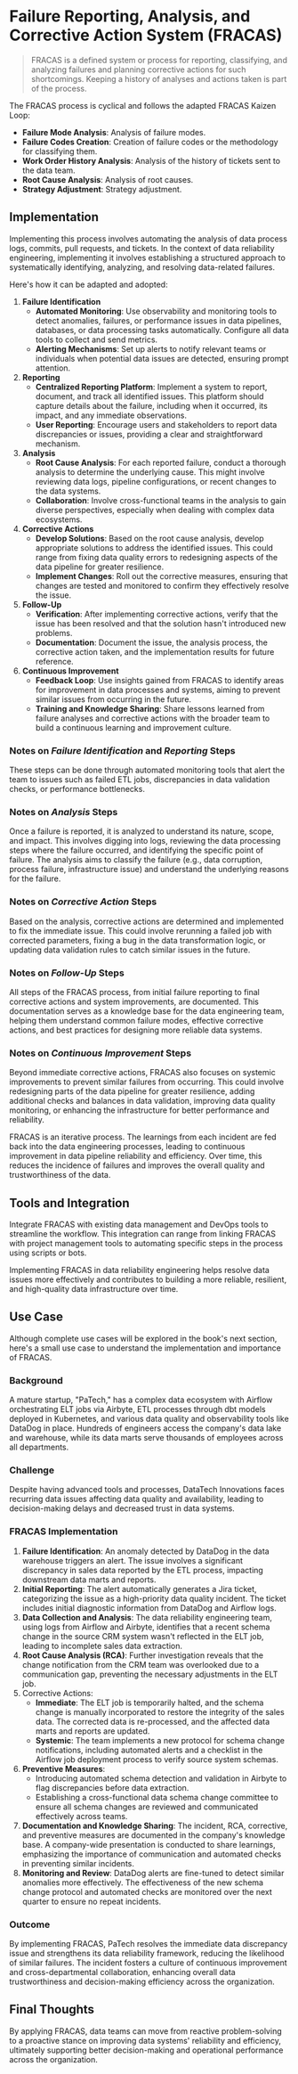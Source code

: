 # Failure Reporting, Analysis, and Corrective Action System (FRACAS)
>
> FRACAS is a defined system or process for reporting, classifying, and analyzing failures and planning corrective actions for such shortcomings. Keeping a history of analyses and actions taken is part of the process.

The FRACAS process is cyclical and follows the adapted FRACAS Kaizen Loop:

* **Failure Mode Analysis**: Analysis of failure modes.
* **Failure Codes Creation**: Creation of failure codes or the methodology for classifying them.
* **Work Order History Analysis**: Analysis of the history of tickets sent to the data team.
* **Root Cause Analysis**: Analysis of root causes.
* **Strategy Adjustment**: Strategy adjustment.

## Implementation

Implementing this process involves automating the analysis of data process logs, commits, pull requests, and tickets. In the context of data reliability engineering, implementing it involves establishing a structured approach to systematically identifying, analyzing, and resolving data-related failures.

Here's how it can be adapted and adopted:

1. **Failure Identification**
   * **Automated Monitoring**:
     Use observability and monitoring tools to detect anomalies, failures, or performance issues in data pipelines, databases, or data processing tasks automatically. Configure all data tools to collect and send metrics.
   * **Alerting Mechanisms**:
     Set up alerts to notify relevant teams or individuals when potential data issues are detected, ensuring prompt attention.
2. **Reporting**
   * **Centralized Reporting Platform**:
     Implement a system to report, document, and track all identified issues. This platform should capture details about the failure, including when it occurred, its impact, and any immediate observations.
   * **User Reporting**:
     Encourage users and stakeholders to report data discrepancies or issues, providing a clear and straightforward mechanism.
3. **Analysis**
   * **Root Cause Analysis**:
     For each reported failure, conduct a thorough analysis to determine the underlying cause. This might involve reviewing data logs, pipeline configurations, or recent changes to the data systems.
   * **Collaboration**:
     Involve cross-functional teams in the analysis to gain diverse perspectives, especially when dealing with complex data ecosystems.
4. **Corrective Actions**
   * **Develop Solutions**:
     Based on the root cause analysis, develop appropriate solutions to address the identified issues. This could range from fixing data quality errors to redesigning aspects of the data pipeline for greater resilience.
   * **Implement Changes**:
     Roll out the corrective measures, ensuring that changes are tested and monitored to confirm they effectively resolve the issue.
5. **Follow-Up**
   * **Verification**:
     After implementing corrective actions, verify that the issue has been resolved and that the solution hasn't introduced new problems.
   * **Documentation**:
     Document the issue, the analysis process, the corrective action taken, and the implementation results for future reference.
6. **Continuous Improvement**
   * **Feedback Loop**:
     Use insights gained from FRACAS to identify areas for improvement in data processes and systems, aiming to prevent similar issues from occurring in the future.
   * **Training and Knowledge Sharing**:
     Share lessons learned from failure analyses and corrective actions with the broader team to build a continuous learning and improvement culture.

### Notes on *Failure Identification* and *Reporting* Steps

These steps can be done through automated monitoring tools that alert the team to issues such as failed ETL jobs, discrepancies in data validation checks, or performance bottlenecks.

### Notes on *Analysis* Steps

Once a failure is reported, it is analyzed to understand its nature, scope, and impact. This involves digging into logs, reviewing the data processing steps where the failure occurred, and identifying the specific point of failure. The analysis aims to classify the failure (e.g., data corruption, process failure, infrastructure issue) and understand the underlying reasons for the failure.

### Notes on *Corrective Action* Steps

Based on the analysis, corrective actions are determined and implemented to fix the immediate issue. This could involve rerunning a failed job with corrected parameters, fixing a bug in the data transformation logic, or updating data validation rules to catch similar issues in the future.

### Notes on *Follow-Up* Steps

All steps of the FRACAS process, from initial failure reporting to final corrective actions and system improvements, are documented. This documentation serves as a knowledge base for the data engineering team, helping them understand common failure modes, effective corrective actions, and best practices for designing more reliable data systems.

### Notes on *Continuous Improvement* Steps

Beyond immediate corrective actions, FRACAS also focuses on systemic improvements to prevent similar failures from occurring. This could involve redesigning parts of the data pipeline for greater resilience, adding additional checks and balances in data validation, improving data quality monitoring, or enhancing the infrastructure for better performance and reliability.

FRACAS is an iterative process. The learnings from each incident are fed back into the data engineering processes, leading to continuous improvement in data pipeline reliability and efficiency. Over time, this reduces the incidence of failures and improves the overall quality and trustworthiness of the data.

## Tools and Integration

Integrate FRACAS with existing data management and DevOps tools to streamline the workflow. This integration can range from linking FRACAS with project management tools to automating specific steps in the process using scripts or bots.

Implementing FRACAS in data reliability engineering helps resolve data issues more effectively and contributes to building a more reliable, resilient, and high-quality data infrastructure over time.

## Use Case

Although complete use cases will be explored in the book's next section, here's a small use case to understand the implementation and importance of FRACAS.

### Background

A mature startup, "PaTech," has a complex data ecosystem with Airflow orchestrating ELT jobs via Airbyte, ETL processes through dbt models deployed in Kubernetes, and various data quality and observability tools like DataDog in place. Hundreds of engineers access the company's data lake and warehouse, while its data marts serve thousands of employees across all departments.

### Challenge

Despite having advanced tools and processes, DataTech Innovations faces recurring data issues affecting data quality and availability, leading to decision-making delays and decreased trust in data systems.

### FRACAS Implementation

1. **Failure Identification**:
  An anomaly detected by DataDog in the data warehouse triggers an alert. The issue involves a significant discrepancy in sales data reported by the ETL process, impacting downstream data marts and reports.
2. **Initial Reporting**:
  The alert automatically generates a Jira ticket, categorizing the issue as a high-priority data quality incident. The ticket includes initial diagnostic information from DataDog and Airflow logs.
3. **Data Collection and Analysis**:
  The data reliability engineering team, using logs from Airflow and Airbyte, identifies that a recent schema change in the source CRM system wasn't reflected in the ELT job, leading to incomplete sales data extraction.
4. **Root Cause Analysis (RCA)**:
  Further investigation reveals that the change notification from the CRM team was overlooked due to a communication gap, preventing the necessary adjustments in the ELT job.
5. Corrective Actions:
   * **Immediate**:
     The ELT job is temporarily halted, and the schema change is manually incorporated to restore the integrity of the sales data. The corrected data is re-processed, and the affected data marts and reports are updated.
   * **Systemic**:
     The team implements a new protocol for schema change notifications, including automated alerts and a checklist in the Airflow job deployment process to verify source system schemas.
6. **Preventive Measures**:
   * Introducing automated schema detection and validation in Airbyte to flag discrepancies before data extraction.
   * Establishing a cross-functional data schema change committee to ensure all schema changes are reviewed and communicated effectively across teams.
7. **Documentation and Knowledge Sharing**:
  The incident, RCA, corrective, and preventive measures are documented in the company's knowledge base. A company-wide presentation is conducted to share learnings, emphasizing the importance of communication and automated checks in preventing similar incidents.
8. **Monitoring and Review**:
  DataDog alerts are fine-tuned to detect similar anomalies more effectively. The effectiveness of the new schema change protocol and automated checks are monitored over the next quarter to ensure no repeat incidents.

### Outcome

By implementing FRACAS, PaTech resolves the immediate data discrepancy issue and strengthens its data reliability framework, reducing the likelihood of similar failures. The incident fosters a culture of continuous improvement and cross-departmental collaboration, enhancing overall data trustworthiness and decision-making efficiency across the organization.

## Final Thoughts

By applying FRACAS, data teams can move from reactive problem-solving to a proactive stance on improving data systems' reliability and efficiency, ultimately supporting better decision-making and operational performance across the organization.
